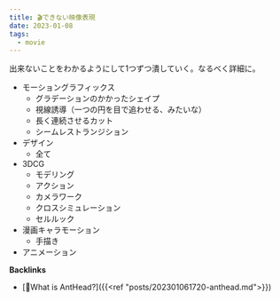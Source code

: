 ```yaml
---
title: 🎬できない映像表現
date: 2023-01-08
tags:
  - movie
---
```


出来ないことをわかるようにして1つずつ潰していく。なるべく詳細に。

- モーショングラフィックス
  - グラデーションのかかったシェイプ
  - 視線誘導（一つの円を目で追わせる、みたいな）
  - 長く連続させるカット
  - シームレストランジション
- デザイン
  - 全て
- 3DCG
  - モデリング
  - アクション
  - カメラワーク
  - クロスシミュレーション
  - セルルック
- 漫画キャラモーション
  - 手描き
- アニメーション


**Backlinks**
- [🐜What is AntHead?]({{<ref "posts/202301061720-anthead.md">}})